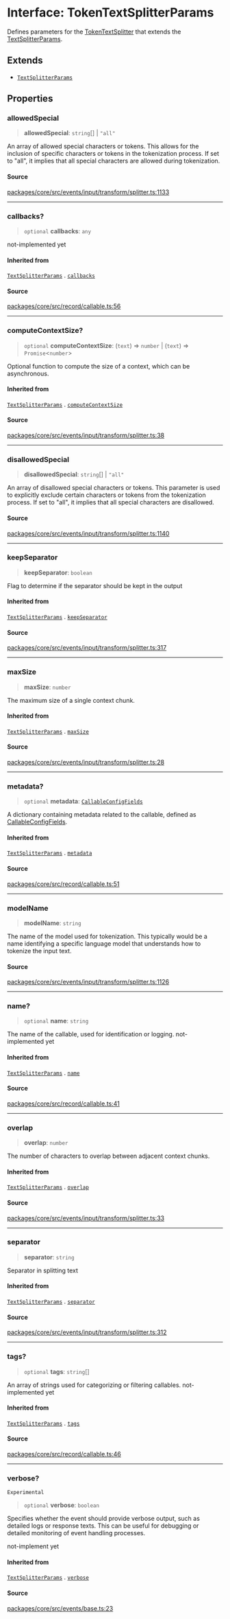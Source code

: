 # Interface: TokenTextSplitterParams

Defines parameters for the [TokenTextSplitter](../classes/TokenTextSplitter.md) that extends the [TextSplitterParams](TextSplitterParams.md).

## Extends

- [`TextSplitterParams`](TextSplitterParams.md)

## Properties

### allowedSpecial

> **allowedSpecial**: `string`[] \| `"all"`

An array of allowed special characters or tokens. This allows for the inclusion of
specific characters or tokens in the tokenization process. If set to "all",
it implies that all special characters are allowed during tokenization.

#### Source

[packages/core/src/events/input/transform/splitter.ts:1133](https://github.com/VictorS67/encre/blob/42c3bddca4be2d23ad959c1c99381eefbf43789c/packages/core/src/events/input/transform/splitter.ts#L1133)

***

### callbacks?

> `optional` **callbacks**: `any`

not-implemented yet

#### Inherited from

[`TextSplitterParams`](TextSplitterParams.md) . [`callbacks`](TextSplitterParams.md#callbacks)

#### Source

[packages/core/src/record/callable.ts:56](https://github.com/VictorS67/encre/blob/42c3bddca4be2d23ad959c1c99381eefbf43789c/packages/core/src/record/callable.ts#L56)

***

### computeContextSize?

> `optional` **computeContextSize**: (`text`) => `number` \| (`text`) => `Promise`\<`number`\>

Optional function to compute the size of a context, which can be asynchronous.

#### Inherited from

[`TextSplitterParams`](TextSplitterParams.md) . [`computeContextSize`](TextSplitterParams.md#computecontextsize)

#### Source

[packages/core/src/events/input/transform/splitter.ts:38](https://github.com/VictorS67/encre/blob/42c3bddca4be2d23ad959c1c99381eefbf43789c/packages/core/src/events/input/transform/splitter.ts#L38)

***

### disallowedSpecial

> **disallowedSpecial**: `string`[] \| `"all"`

An array of disallowed special characters or tokens. This parameter is used
to explicitly exclude certain characters or tokens from the tokenization process.
If set to "all", it implies that all special characters are disallowed.

#### Source

[packages/core/src/events/input/transform/splitter.ts:1140](https://github.com/VictorS67/encre/blob/42c3bddca4be2d23ad959c1c99381eefbf43789c/packages/core/src/events/input/transform/splitter.ts#L1140)

***

### keepSeparator

> **keepSeparator**: `boolean`

Flag to determine if the separator should be kept in the output

#### Inherited from

[`TextSplitterParams`](TextSplitterParams.md) . [`keepSeparator`](TextSplitterParams.md#keepseparator)

#### Source

[packages/core/src/events/input/transform/splitter.ts:317](https://github.com/VictorS67/encre/blob/42c3bddca4be2d23ad959c1c99381eefbf43789c/packages/core/src/events/input/transform/splitter.ts#L317)

***

### maxSize

> **maxSize**: `number`

The maximum size of a single context chunk.

#### Inherited from

[`TextSplitterParams`](TextSplitterParams.md) . [`maxSize`](TextSplitterParams.md#maxsize)

#### Source

[packages/core/src/events/input/transform/splitter.ts:28](https://github.com/VictorS67/encre/blob/42c3bddca4be2d23ad959c1c99381eefbf43789c/packages/core/src/events/input/transform/splitter.ts#L28)

***

### metadata?

> `optional` **metadata**: [`CallableConfigFields`](../../../../../record/callable/type-aliases/CallableConfigFields.md)

A dictionary containing metadata related to the callable, defined as [CallableConfigFields](../../../../../record/callable/type-aliases/CallableConfigFields.md).

#### Inherited from

[`TextSplitterParams`](TextSplitterParams.md) . [`metadata`](TextSplitterParams.md#metadata)

#### Source

[packages/core/src/record/callable.ts:51](https://github.com/VictorS67/encre/blob/42c3bddca4be2d23ad959c1c99381eefbf43789c/packages/core/src/record/callable.ts#L51)

***

### modelName

> **modelName**: `string`

The name of the model used for tokenization. This typically would be a name
identifying a specific language model that understands how to tokenize the input text.

#### Source

[packages/core/src/events/input/transform/splitter.ts:1126](https://github.com/VictorS67/encre/blob/42c3bddca4be2d23ad959c1c99381eefbf43789c/packages/core/src/events/input/transform/splitter.ts#L1126)

***

### name?

> `optional` **name**: `string`

The name of the callable, used for identification or logging. not-implemented yet

#### Inherited from

[`TextSplitterParams`](TextSplitterParams.md) . [`name`](TextSplitterParams.md#name)

#### Source

[packages/core/src/record/callable.ts:41](https://github.com/VictorS67/encre/blob/42c3bddca4be2d23ad959c1c99381eefbf43789c/packages/core/src/record/callable.ts#L41)

***

### overlap

> **overlap**: `number`

The number of characters to overlap between adjacent context chunks.

#### Inherited from

[`TextSplitterParams`](TextSplitterParams.md) . [`overlap`](TextSplitterParams.md#overlap)

#### Source

[packages/core/src/events/input/transform/splitter.ts:33](https://github.com/VictorS67/encre/blob/42c3bddca4be2d23ad959c1c99381eefbf43789c/packages/core/src/events/input/transform/splitter.ts#L33)

***

### separator

> **separator**: `string`

Separator in splitting text

#### Inherited from

[`TextSplitterParams`](TextSplitterParams.md) . [`separator`](TextSplitterParams.md#separator)

#### Source

[packages/core/src/events/input/transform/splitter.ts:312](https://github.com/VictorS67/encre/blob/42c3bddca4be2d23ad959c1c99381eefbf43789c/packages/core/src/events/input/transform/splitter.ts#L312)

***

### tags?

> `optional` **tags**: `string`[]

An array of strings used for categorizing or filtering callables. not-implemented yet

#### Inherited from

[`TextSplitterParams`](TextSplitterParams.md) . [`tags`](TextSplitterParams.md#tags)

#### Source

[packages/core/src/record/callable.ts:46](https://github.com/VictorS67/encre/blob/42c3bddca4be2d23ad959c1c99381eefbf43789c/packages/core/src/record/callable.ts#L46)

***

### verbose?

`Experimental`

> `optional` **verbose**: `boolean`

Specifies whether the event should provide verbose output, such as detailed logs or response texts.
This can be useful for debugging or detailed monitoring of event handling processes.

not-implement yet

#### Inherited from

[`TextSplitterParams`](TextSplitterParams.md) . [`verbose`](TextSplitterParams.md#verbose)

#### Source

[packages/core/src/events/base.ts:23](https://github.com/VictorS67/encre/blob/42c3bddca4be2d23ad959c1c99381eefbf43789c/packages/core/src/events/base.ts#L23)
